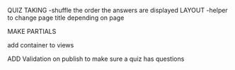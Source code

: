 QUIZ TAKING
    -shuffle the order the answers are displayed
LAYOUT
    -helper to change page title depending on page

MAKE PARTIALS

add container to views

ADD Validation on publish to make sure a quiz has questions
